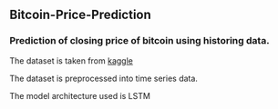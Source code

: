 ## Bitcoin-Price-Prediction 


### Prediction of closing price of bitcoin using historing data.  


The dataset is taken from [kaggle](https://www.kaggle.com/mczielinski/bitcoin-historical-data/download)


The dataset is preprocessed into time series data. 

The model architecture used is LSTM 